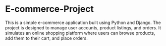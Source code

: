 # E-commerce-Project
This is a simple e-commerce application built using Python and Django. The project is designed to manage user accounts, product listings, and orders. It simulates an online shopping platform where users can browse products, add them to their cart, and place orders.
